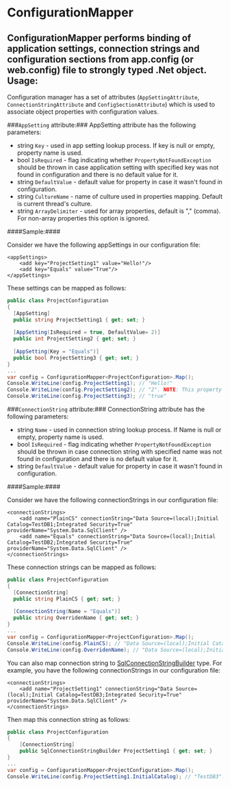 ConfigurationMapper
===================

ConfigurationMapper performs binding of application settings, connection strings and configuration sections from app.config (or web.config) file to strongly typed .Net object.
Usage:
------
Configuration manager has a set of attributes (`AppSettingAttribute`, `ConnectionStringAttribute` and `ConfigSectionAttribute`) which is used to associate object properties with configuration values.

###`AppSetting` attribute:###
AppSetting attribute has the following parameters:
* string `Key` - used in app setting lookup process. If key is null or empty, property name is used.
* bool `IsRequired` - flag indicating whether `PropertyNotFoundException` should be thrown in case application setting with specified key was not found in configuration and there is no default value for it.
* string `DefaultValue` - default value for property in case it wasn't found in configuration.
* string `CultureName` - name of culture used in properties mapping. Default is current thread's culture.
* string `ArrayDelimiter` - used for array properties, default is "," (comma). For non-array properties this option is ignored.

####Sample:####

Consider we have the following appSettings in our configuration file:
```markup
<appSettings>
    <add key="ProjectSetting1" value="Hello!"/>
    <add key="Equals" value="True"/>        
</appSettings>
```
These settings can be mapped as follows:
```csharp
public class ProjectConfiguration
{
  [AppSetting]
  public string ProjectSetting1 { get; set; }
      
  [AppSetting(IsRequired = true, DefaultValue= 2)]
  public int ProjectSetting2 { get; set; }
      
  [AppSetting(Key = "Equals")]
  public bool ProjectSetting3 { get; set; }
}
...
var config = ConfigurationMapper<ProjectConfiguration>.Map();
Console.WriteLine(config.ProjectSetting1); // "Hello!"
Console.WriteLine(config.ProjectSetting2); // "2". NOTE: This property was not found in config but has default value, so it is mapped successfully.
Console.WriteLine(config.ProjectSetting3); // "true"
```
###`ConnectionString` attribute:###
ConnectionString attribute has the following parameters:
* string `Name` - used in connection string lookup process. If Name is null or empty, property name is used.
* bool `IsRequired` - flag indicating whether `PropertyNotFoundException` should be thrown in case connection string with specified name was not found in configuration and there is no default value for it.
* string `DefaultValue` - default value for property in case it wasn't found in configuration.

####Sample:####

Consider we have the following connectionStrings in our configuration file:
```markup
<connectionStrings>
    <add name="PlainCS" connectionString="Data Source=(local);Initial Catalog=TestDB1;Integrated Security=True" providerName="System.Data.SqlClient" />
    <add name="Equals" connectionString="Data Source=(local);Initial Catalog=TestDB2;Integrated Security=True" providerName="System.Data.SqlClient" />
</connectionStrings>
```
These connection strings can be mapped as follows:
```csharp
public class ProjectConfiguration
{
  [ConnectionString]
  public string PlainCS { get; set; }
  
  [ConnectionString(Name = "Equals")]
  public string OverridenName { get; set; }
}
...
var config = ConfigurationMapper<ProjectConfiguration>.Map();
Console.WriteLine(config.PlainCS); // "Data Source=(local);Initial Catalog=TestDB1;Integrated Security=True".
Console.WriteLine(config.OverridenName); // "Data Source=(local);Initial Catalog=TestDB2;Integrated Security=True".
```
You can also map connection string to  [SqlConnectionStringBuilder](http://msdn.microsoft.com/en-us/library/system.data.sqlclient.sqlconnectionstringbuilder(v=vs.110).aspx) type. For example, you have the following connectionStrings in our configuration file:
```markup
<connectionStrings>
    <add name="ProjectSetting1" connectionString="Data Source=(local);Initial Catalog=TestDB3;Integrated Security=True" providerName="System.Data.SqlClient" />
</connectionStrings>
```
Then map this connection string as follows:
```csharp
public class ProjectConfiguration
{
    [ConnectionString]
    public SqlConnectionStringBuilder ProjectSetting1 { get; set; }
}
...
var config = ConfigurationMapper<ProjectConfiguration>.Map();
Console.WriteLine(config.ProjectSetting1.InitialCatalog); // "TestDB3".
```

